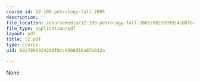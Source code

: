 ```yaml
---
course_id: 12-109-petrology-fall-2005
description: ''
file_location: /coursemedia/12-109-petrology-fall-2005/60278999242d8f8cc9906d16a87b032a_l2.pdf
file_type: application/pdf
layout: pdf
title: l2.pdf
type: course
uid: 60278999242d8f8cc9906d16a87b032a

---
```

None